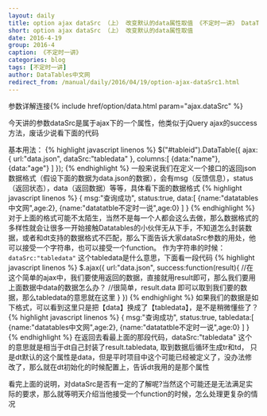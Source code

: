 ```yaml
---
layout: daily
title: option ajax dataSrc （上） 改变默认的data属性取值 《不定时一讲》 DataTables中文网
short: option ajax dataSrc （上） 改变默认的data属性取值
date: 2016-4-19
group: 2016-4
caption: 《不定时一讲》
categories: blog
tags: [不定时一讲]
author: DataTables中文网
redirect_from: /manual/daily/2016/04/19/option-ajax-dataSrc1.html
---
```


参数详解连接{% include href/option/data.html param="ajax.dataSrc" %}

今天讲的参数dataSrc是属于ajax下的一个属性，他类似于jQuery ajax的success方法，废话少说看下面的代码
<!--more-->
基本用法：
{% highlight javascript linenos %}
$("#tableid").DataTable({
    ajax:{
        url:"data.json",
        dataSrc:"tabledata"
    },
    columns:[
        {data:"name"},
        {data:"age"}
    ]
});
{% endhighlight %}
一般来说我们在定义一个接口的返回json数据格式（假设下面的数据为data.json的数据），会有msg（反馈信息），status（返回状态），data（返回数据）等等，具体看下面的数据格式
{% highlight javascript linenos %}
{
    msg:"查询成功",
    status:true,
    data:[
        {name:"datatables中文网",age:2},
        {name:"datatatble不定时一说",age:0}
    ]
}
{% endhighlight %}
对于上面的格式可能不太陌生，当然不是每一个人都会这么去做，那么数据格式的多样性就会让很多一开始接触Datatables的小伙伴无从下手，不知道怎么封装数据，或者和dt支持的数据格式不匹配，那么下面告诉大家dataSrc参数的用处，他可以接受一个字符串，也可以接受一个function。
作为字符串的时候： <code>dataSrc:"tabledata"</code> 这个tabledata是什么意思，下面看一段代码
{% highlight javascript linenos %}
$.ajax({
    url:"data.json",
    success:function(result){
        //在这个简单的ajax中，我们要使用返回的数据，直接就用result即可，那么我们要用上面数据中data的数据怎么办？
        //很简单，result.data 即可以取到我们要的数据，那么tabledata的意思就在这里
    }
})
{% endhighlight %}
如果我们的数据是如下格式，可以看到这里只是把【data】换成了【tabledata】，是不是稍微懂些了？
{% highlight javascript linenos %}
{
    msg:"查询成功",
    status:true,
    tabledata:[
        {name:"datatables中文网",age:2},
        {name:"datatatble不定时一说",age:0}
    ]
}
{% endhighlight %}
在返回去看最上面的那段代码，dataSrc:"tabledata" 这个的意思就是相当于dt自己封装了result.tabledata,    取到数据后循环生成tr和td，
只是dt默认的这个属性是data，但是平时项目中这个可能已经被定义了，没办法修改了，那么就在dt初始化的时候配置上，告诉dt我用的是那个属性

看完上面的说明，对dataSrc是否有一定的了解呢?当然这个可能还是无法满足实际的要求，那么就等明天介绍当他接受一个function的时候，怎么处理更复杂的情况
